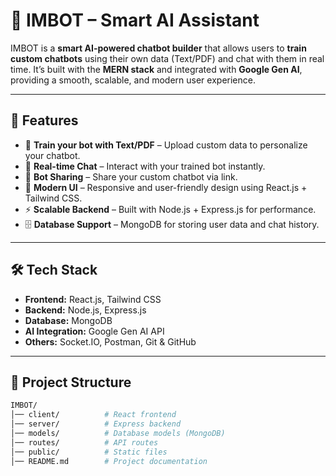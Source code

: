 # 🤖 IMBOT – Smart AI Assistant  

IMBOT is a **smart AI-powered chatbot builder** that allows users to **train custom chatbots** using their own data (Text/PDF) and chat with them in real time. It’s built with the **MERN stack** and integrated with **Google Gen AI**, providing a smooth, scalable, and modern user experience.  

---

## 🚀 Features  

- 📂 **Train your bot with Text/PDF** – Upload custom data to personalize your chatbot.  
- 💬 **Real-time Chat** – Interact with your trained bot instantly.  
- 🔗 **Bot Sharing** – Share your custom chatbot via link.  
- 🎨 **Modern UI** – Responsive and user-friendly design using React.js + Tailwind CSS.  
- ⚡ **Scalable Backend** – Built with Node.js + Express.js for performance.  
- 🗄️ **Database Support** – MongoDB for storing user data and chat history.  

---

## 🛠️ Tech Stack  

- **Frontend:** React.js, Tailwind CSS  
- **Backend:** Node.js, Express.js  
- **Database:** MongoDB  
- **AI Integration:** Google Gen AI API  
- **Others:** Socket.IO, Postman, Git & GitHub  

---

## 📂 Project Structure  

```bash
IMBOT/
│── client/          # React frontend  
│── server/          # Express backend  
│── models/          # Database models (MongoDB)  
│── routes/          # API routes  
│── public/          # Static files  
│── README.md        # Project documentation  
